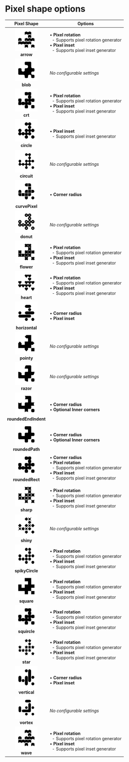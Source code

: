 # Pixel shape options

|  Pixel Shape  |  Options  |
|:-------------:|-----------|
| <a href="./images/arrow.png"><img src="./images/arrow.png" width="75" /></a><br/>__arrow__ | • __Pixel rotation__<br/>&nbsp;&nbsp;- Supports pixel rotation generator<br/>• __Pixel inset__<br/>&nbsp;&nbsp;- Supports pixel inset generator<br/> |
| <a href="./images/blob.png"><img src="./images/blob.png" width="75" /></a><br/>__blob__ | _No configurable settings_ |
| <a href="./images/crt.png"><img src="./images/crt.png" width="75" /></a><br/>__crt__ | • __Pixel rotation__<br/>&nbsp;&nbsp;- Supports pixel rotation generator<br/>• __Pixel inset__<br/>&nbsp;&nbsp;- Supports pixel inset generator<br/> |
| <a href="./images/circle.png"><img src="./images/circle.png" width="75" /></a><br/>__circle__ | • __Pixel inset__<br/>&nbsp;&nbsp;- Supports pixel inset generator<br/> |
| <a href="./images/circuit.png"><img src="./images/circuit.png" width="75" /></a><br/>__circuit__ | _No configurable settings_ |
| <a href="./images/curvePixel.png"><img src="./images/curvePixel.png" width="75" /></a><br/>__curvePixel__ | • __Corner radius__<br/> |
| <a href="./images/donut.png"><img src="./images/donut.png" width="75" /></a><br/>__donut__ | _No configurable settings_ |
| <a href="./images/flower.png"><img src="./images/flower.png" width="75" /></a><br/>__flower__ | • __Pixel rotation__<br/>&nbsp;&nbsp;- Supports pixel rotation generator<br/>• __Pixel inset__<br/>&nbsp;&nbsp;- Supports pixel inset generator<br/> |
| <a href="./images/heart.png"><img src="./images/heart.png" width="75" /></a><br/>__heart__ | • __Pixel rotation__<br/>&nbsp;&nbsp;- Supports pixel rotation generator<br/>• __Pixel inset__<br/>&nbsp;&nbsp;- Supports pixel inset generator<br/> |
| <a href="./images/horizontal.png"><img src="./images/horizontal.png" width="75" /></a><br/>__horizontal__ | • __Corner radius__<br/>• __Pixel inset__<br/> |
| <a href="./images/pointy.png"><img src="./images/pointy.png" width="75" /></a><br/>__pointy__ | _No configurable settings_ |
| <a href="./images/razor.png"><img src="./images/razor.png" width="75" /></a><br/>__razor__ | _No configurable settings_ |
| <a href="./images/roundedEndIndent.png"><img src="./images/roundedEndIndent.png" width="75" /></a><br/>__roundedEndIndent__ | • __Corner radius__<br/>• __Optional Inner corners__<br/> |
| <a href="./images/roundedPath.png"><img src="./images/roundedPath.png" width="75" /></a><br/>__roundedPath__ | • __Corner radius__<br/>• __Optional Inner corners__<br/> |
| <a href="./images/roundedRect.png"><img src="./images/roundedRect.png" width="75" /></a><br/>__roundedRect__ | • __Corner radius__<br/>• __Pixel rotation__<br/>&nbsp;&nbsp;- Supports pixel rotation generator<br/>• __Pixel inset__<br/>&nbsp;&nbsp;- Supports pixel inset generator<br/> |
| <a href="./images/sharp.png"><img src="./images/sharp.png" width="75" /></a><br/>__sharp__ | • __Pixel rotation__<br/>&nbsp;&nbsp;- Supports pixel rotation generator<br/>• __Pixel inset__<br/>&nbsp;&nbsp;- Supports pixel inset generator<br/> |
| <a href="./images/shiny.png"><img src="./images/shiny.png" width="75" /></a><br/>__shiny__ | _No configurable settings_ |
| <a href="./images/spikyCircle.png"><img src="./images/spikyCircle.png" width="75" /></a><br/>__spikyCircle__ | • __Pixel rotation__<br/>&nbsp;&nbsp;- Supports pixel rotation generator<br/>• __Pixel inset__<br/>&nbsp;&nbsp;- Supports pixel inset generator<br/> |
| <a href="./images/square.png"><img src="./images/square.png" width="75" /></a><br/>__square__ | • __Pixel rotation__<br/>&nbsp;&nbsp;- Supports pixel rotation generator<br/>• __Pixel inset__<br/>&nbsp;&nbsp;- Supports pixel inset generator<br/> |
| <a href="./images/squircle.png"><img src="./images/squircle.png" width="75" /></a><br/>__squircle__ | • __Pixel rotation__<br/>&nbsp;&nbsp;- Supports pixel rotation generator<br/>• __Pixel inset__<br/>&nbsp;&nbsp;- Supports pixel inset generator<br/> |
| <a href="./images/star.png"><img src="./images/star.png" width="75" /></a><br/>__star__ | • __Pixel rotation__<br/>&nbsp;&nbsp;- Supports pixel rotation generator<br/>• __Pixel inset__<br/>&nbsp;&nbsp;- Supports pixel inset generator<br/> |
| <a href="./images/vertical.png"><img src="./images/vertical.png" width="75" /></a><br/>__vertical__ | • __Corner radius__<br/>• __Pixel inset__<br/> |
| <a href="./images/vortex.png"><img src="./images/vortex.png" width="75" /></a><br/>__vortex__ | _No configurable settings_ |
| <a href="./images/wave.png"><img src="./images/wave.png" width="75" /></a><br/>__wave__ | • __Pixel rotation__<br/>&nbsp;&nbsp;- Supports pixel rotation generator<br/>• __Pixel inset__<br/>&nbsp;&nbsp;- Supports pixel inset generator<br/> |
